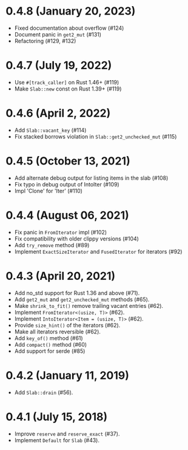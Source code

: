 # 0.4.8 (January 20, 2023)

* Fixed documentation about overflow (#124)
* Document panic in `get2_mut` (#131)
* Refactoring (#129, #132)

# 0.4.7 (July 19, 2022)

* Use `#[track_caller]` on Rust 1.46+ (#119)
* Make `Slab::new` const on Rust 1.39+ (#119)

# 0.4.6 (April 2, 2022)

* Add `Slab::vacant_key` (#114)
* Fix stacked borrows violation in `Slab::get2_unchecked_mut` (#115)

# 0.4.5 (October 13, 2021)

* Add alternate debug output for listing items in the slab (#108)
* Fix typo in debug output of IntoIter (#109)
* Impl 'Clone' for 'Iter' (#110)

# 0.4.4 (August 06, 2021)

* Fix panic in `FromIterator` impl (#102)
* Fix compatibility with older clippy versions (#104)
* Add `try_remove` method (#89)
* Implement `ExactSizeIterator` and `FusedIterator` for iterators (#92)

# 0.4.3 (April 20, 2021)

* Add no_std support for Rust 1.36 and above (#71).
* Add `get2_mut` and `get2_unchecked_mut` methods (#65).
* Make `shrink_to_fit()` remove trailing vacant entries (#62).
* Implement `FromIterator<(usize, T)>` (#62).
* Implement `IntoIterator<Item = (usize, T)>` (#62).
* Provide `size_hint()` of the iterators (#62).
* Make all iterators reversible (#62).
* Add `key_of()` method (#61)
* Add `compact()` method (#60)
* Add support for serde (#85)

# 0.4.2 (January 11, 2019)

* Add `Slab::drain` (#56).

# 0.4.1 (July 15, 2018)

* Improve `reserve` and `reserve_exact` (#37).
* Implement `Default` for `Slab` (#43).
